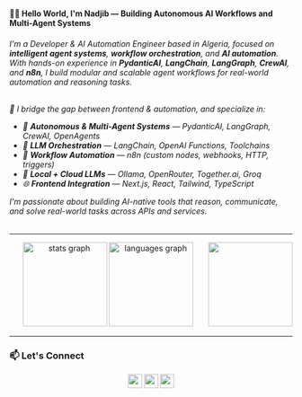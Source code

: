 # <h4>👋🏼 Hello World, I'm Nadjib — Building Autonomous AI Workflows and Multi-Agent Systems</h4>

<h6 align="left">

I'm a Developer & AI Automation Engineer based in Algeria, focused on **intelligent agent systems**, **workflow orchestration**, and **AI automation**.  
With hands-on experience in **PydanticAI**, **LangChain**, **LangGraph**, **CrewAI**, and **n8n**, I build modular and scalable agent workflows for real-world automation and reasoning tasks.  
<br>

🔧 I bridge the gap between frontend & automation, and specialize in:

- 🤖 **Autonomous & Multi-Agent Systems** — PydanticAI, LangGraph, CrewAI, OpenAgents  
- 🔗 **LLM Orchestration** — LangChain, OpenAI Functions, Toolchains  
- 🔁 **Workflow Automation** — n8n (custom nodes, webhooks, HTTP, triggers)  
- 🧠 **Local + Cloud LLMs** — Ollama, OpenRouter, Together.ai, Groq  
- 🌐 **Frontend Integration** — Next.js, React, Tailwind, TypeScript  

I'm passionate about building AI-native tools that reason, communicate, and solve real-world tasks across APIs and services.

</h6>

---

<div align="center">
  <img src="https://github-readme-stats.vercel.app/api?username=najibbom&hide_title=false&hide_rank=false&show_icons=true&include_all_commits=true&count_private=true&disable_animations=false&theme=dracula&locale=en&hide_border=false" height="150" alt="stats graph"  />
  <img src="https://github-readme-stats.vercel.app/api/top-langs?username=najibbom&locale=en&hide_title=false&layout=compact&card_width=320&langs_count=5&theme=dracula&hide_border=false" height="150" alt="languages graph"  />
  <img align="right" height="150" src="https://64.media.tumblr.com/1a30eec5a7f81e7c61cf705ae4b86c0d/ae0f63abb9c7a983-c8/s540x810/6b7dc487b083e5372524ac1d4dbc631507d7c91a.gif" />
</div>

---




### 📫 Let's Connect

<div align="center">
  <a href="unwyrd#6864"><img src="https://img.shields.io/static/v1?message=Discord&logo=discord&label=&color=7289DA&logoColor=white&labelColor=&style=for-the-badge" height="25" /></a>
  <a href="mailto:nboubrim@gmail.com"><img src="https://img.shields.io/static/v1?message=Gmail&logo=gmail&label=&color=D14836&logoColor=white&labelColor=&style=for-the-badge" height="25" /></a>
  <a href="https://www.linkedin.com/in/nadjib-boubrim-562058159/"><img src="https://img.shields.io/static/v1?message=LinkedIn&logo=linkedin&label=&color=0077B5&logoColor=white&labelColor=&style=for-the-badge" height="25" /></a>
</div>
